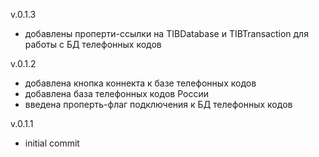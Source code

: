 v.0.1.3

- добавлены проперти-ссылки на TIBDatabase и TIBTransaction для работы с БД телефонных кодов

v.0.1.2

- добавлена кнопка коннекта к базе телефонных кодов
- добавлена база телефонных кодов России
- введена проперть-флаг подключения к БД телефонных кодов

v.0.1.1

- initial commit